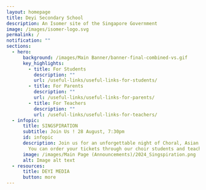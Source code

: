 ```yaml
---
layout: homepage
title: Deyi Secondary School
description: An Isomer site of the Singapore Government
image: /images/isomer-logo.svg
permalink: /
notification: ""
sections:
  - hero:
      background: /images/Main Banner/banner-final-combined-vs.gif
      key_highlights:
        - title: For Students
          description: ""
          url: /useful-links/useful-links-for-students/
        - title: For Parents
          description: ""
          url: /useful-links/useful-links-for-parents/
        - title: For Teachers
          description: ""
          url: /useful-links/useful-links-for-teachers/
  - infopic:
      title: SINGSPIRATION
      subtitle: Join Us ! 28 August, 7:30pm
      id: infopic
      description: Join us for an unforgettable night of Choral, Asian and Pop music.
        You can order your tickets through our choir students and teachers.
      image: /images/Main Page (Announcements)/2024_Singspiration.png
      alt: Image alt text
  - resources:
      title: DEYI MEDIA
      button: more
---
```

